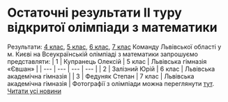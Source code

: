 
# Остаточні результати ІІ туру відкритої олімпіади з математики
Результати: [4 клас](/images/остаточні-результати-іі-туру-відкритої-олімпіади-з/результати-4-клас.jpg), [5 клас](/images/остаточні-результати-іі-туру-відкритої-олімпіади-з/результати-5-клас.jpg), [6 клас](/images/остаточні-результати-іі-туру-відкритої-олімпіади-з/результати-6-клас.jpg), [7 клас](/images/остаточні-результати-іі-туру-відкритої-олімпіади-з/результати-7-клас.jpg)
Команду Львівської області у м. Києві на Всеукраїнській олімпіаді з математики запрошуємо представляти:
| 1 | Купранець Олексій | 5 клас |  Львівська гімназія «Євшан»   |
| --- | --- | --- | --- |
| 2 |   Залізний Юрій   | 6 клас | Львівська академічна гімназія |
| 3 |  Федуняк Степан   | 7 клас | Львівська академічна гімназія |
Фотографії з олімпіади можна переглянути [тут](https://drive.google.com/drive/u/1/folders/1YQuejzVVEQXwSQxRe_17fwocszMrWmPF).
[Читати усі новини](/news)
       